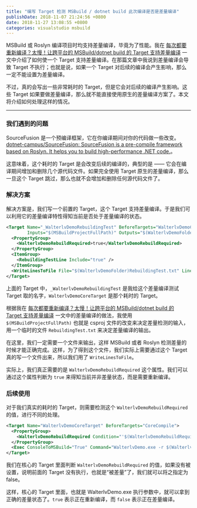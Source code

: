```yaml
---
title: "编写 Target 检测 MSBuild / dotnet build 此次编译是否是差量编译"
publishDate: 2018-11-07 21:24:56 +0800
date: 2018-11-27 13:08:55 +0800
categories: visualstudio msbuild
---
```


MSBuild 或 Roslyn 编译项目时均支持差量编译，毕竟为了性能。我在 [每次都要重新编译？太慢！让跨平台的 MSBuild/dotnet build 的 Target 支持差量编译](/post/msbuild-incremental-build.html) 一文中介绍了如何使一个 Target 支持差量编译。在那篇文章中我说到差量编译会导致 Target 不执行；也就是说，如果一个 Target 对后续的编译会产生影响，那么一定不能设置为差量编译。

不过，真的会写出一些非常耗时的 Target，但是它会对后续的编译产生影响。这些 Target 如果要做差量编译，那么就不能直接使用原生的差量编译方案了。本文将介绍如何处理这样的情况。

---

<div id="toc"></div>

### 我们遇到的问题

SourceFusion 是一个预编译框架，它在你编译期间对你的代码做一些改变。[dotnet-campus/SourceFusion: SourceFusion is a pre-compile framework based on Roslyn. It helps you to build high-performance .NET code.](https://github.com/dotnet-campus/SourceFusion)。

这意味着，这个耗时的 Target 是会改变后续的编译的，典型的是 —— 它会在编译期间增加和删除几个源代码文件。如果完全使用 Target 原生的差量编译，那么一旦这个 Target 跳过，那么也就不会增加和删除任何源代码文件了。

### 解决方案

解决方案是，我们写一个前置的 Target，这个 Target 支持差量编译。于是我们可以利用它的差量编译特性得知当前是否处于差量编译的状态。

```xml
<Target Name="_WalterlvDemoRebuildingTest" BeforeTargets="WalterlvDemoCoreTarget"
        Inputs="$(MSBuildProjectFullPath)" Outputs="$(WalterlvDemoFolder)RebuildingTest.txt">
  <PropertyGroup>
    <WalterlvDemoRebuildRequired>true</WalterlvDemoRebuildRequired>
  </PropertyGroup>
  <ItemGroup>
    <RebuildingTestLine Include="true" />
  </ItemGroup>
  <WriteLinesToFile File="$(WalterlvDemoFolder)RebuildingTest.txt" Lines="@(RebuildingTestLine)" Overwrite="True" />
</Target>
```

上面的 Target 中，`_WalterlvDemoRebuildingTest` 是我给这个差量编译测试 Target 取的名字，`WalterlvDemoCoreTarget` 是那个耗时的 Target。

根据我在 [每次都要重新编译？太慢！让跨平台的 MSBuild/dotnet build 的 Target 支持差量编译](/post/msbuild-incremental-build.html) 一文中的差量编译的做法，我使用 `$(MSBuildProjectFullPath)` 也就是 csproj 文件的改变来决定差量检测的输入，用一个临时的文件 `RebuildingTest.txt` 来决定差量编译的输出。

在这里，我们一定需要一个文件来输出，这样 MSBuild 或者 Roslyn 检测差量的时候才能正确完成。这样，为了得到这个文件，我们实际上需要通过这个 Target 真的写一个文件出来，所以我们用了 `WriteLinesToFile`。

实际上，我们真正需要的是 `WalterlvDemoRebuildRequired` 这个属性。我们可以通过这个属性判断为 `true` 来得知当前并非差量状态，而是需要重新编译。

### 后续使用

对于我们真实的耗时的 Target，则需要检测这个 `WalterlvDemoRebuildRequired` 的值，进行不同的处理。

```xml
<Target Name="WalterlvDemoCoreTarget" BeforeTargets="CoreCompile">
  <PropertyGroup>
    <WalterlvDemoRebuildRequired Condition="'$(WalterlvDemoRebuildRequired)' == ''">false</WalterlvDemoRebuildRequired>
  </PropertyGroup>
  <Exec ConsoleToMSBuild="True" Command="WalterlvDemo.exe -r $(WalterlvDemoRebuildRequired)" />
</Target>
```

我们在核心的 Target 里面判断 `WalterlvDemoRebuildRequired` 的值，如果没有被设置，说明前面的 Target 没有执行，也就是“被差量”了，我们就可以将之指定为 false。

这样，核心的 Target 里面，也就是 WalterlvDemo.exe 执行参数中，就可以拿到正确的差量状态了。`true` 表示正在重新编译，而 `false` 表示正在差量编译。
